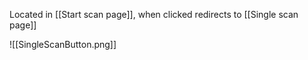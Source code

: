 Located in  [[Start scan page]],
when clicked redirects to  [[Single scan page]]

![[SingleScanButton.png]]